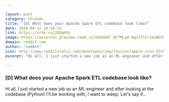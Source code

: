 ```yaml
---

layout: post
category: threads
title: "[D] What does your Apache Spark ETL codebase look like?"
date: 2020-08-12 10:58:33
link: https://vrhk.co/2DQqHVv
image: https://external-preview.redd.it/eQS0A9r_WlfMLyO-0gJ1flFr1k48GfWnz18e2FBgvcI.jpg?width=1200&height=504&auto=webp&crop=1200:504,smart&s=03f75650327c7bd739bb8619a6fd1f1b0e87c93d
domain: reddit.com
author: "reddit"
icon: http://www.redditstatic.com/desktop2x/img/favicon/apple-icon-57x57.png
excerpt: "Hi all, I just started a new job as an ML engineer and after looking at the codebase (Python) I'll be working with, I want to weep. Let's say if..."

---
```


### [D] What does your Apache Spark ETL codebase look like?

Hi all, I just started a new job as an ML engineer and after looking at the codebase (Python) I'll be working with, I want to weep. Let's say if...